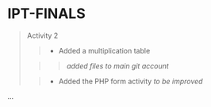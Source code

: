 # IPT-FINALS

> Activity 2 
>
>> - Added a multiplication table
>
>>> *added files to main git account*
>
>
>> - Added the PHP form activity 
>       *to be improved* 
>

... 